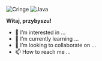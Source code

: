 ![Cringe](https://img.shields.io/badge/Cringe-trochę-orange.svg)
![Java](https://img.shields.io/badge/Java-100%25-%23328da8) 

**Witaj, przybyszu!**



- 👀 I’m interested in ...
- 🌱 I’m currently learning ...
- 💞️ I’m looking to collaborate on ...
- 📫 How to reach me ...

<!---
Zonkecz/Zonkecz is a ✨ special ✨ repository because its `README.md` (this file) appears on your GitHub profile.
You can click the Preview link to take a look at your changes.
--->

